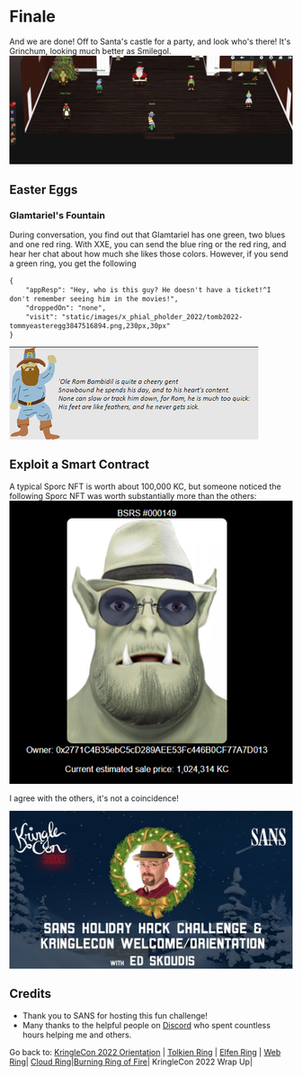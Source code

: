# Finale
And we are done! Off to Santa's castle for a party, and look who's there! It's Grinchum, looking much better as Smilegol. 
![](images/finale.jpg)


## Easter Eggs
### Glamtariel's Fountain
During conversation, you find out that Glamtariel has one green, two blues and one red ring. With XXE, you can send the blue ring or the red ring, and hear her chat about how much she likes those colors. However, if you send a green ring, you get the following
```
{
    "appResp": "Hey, who is this guy? He doesn't have a ticket!^I don't remember seeing him in the movies!",
    "droppedOn": "none",
    "visit": "static/images/x_phial_pholder_2022/tomb2022-tommyeasteregg3847516894.png,230px,30px"
}
```
![](images/Pasted%20image%2020230104235517.png)

## Exploit a Smart Contract
A typical Sporc NFT is worth about 100,000 KC, but someone noticed the following Sporc NFT was worth substantially more than the others:
![](images/Pasted%20image%2020230105001922.png)

I agree with the others, it's not a coincidence! 

![](images/Pasted%20image%2020230105002652.png)

## Credits
- Thank you to SANS for hosting this fun challenge! 
- Many thanks to the helpful people on [Discord](https://discord.gg/Wbmx92rWW3) who spent countless hours helping me and others. 

Go back to: [KringleCon 2022 Orientation](KringleCon%202022%20Orientation.md) | [Tolkien Ring](Tolkien%20Ring.md) | [Elfen Ring](Elfen%20Ring.md) | [Web Ring](Web%20Ring.md)| [Cloud Ring](Cloud%20Ring.md)|[Burning Ring of Fire](Burning%20Ring%20of%20Fire.md)| KringleCon 2022 Wrap Up|